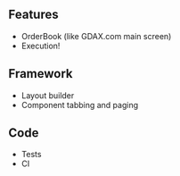 ## Features
- OrderBook (like GDAX.com main screen)
- Execution!

## Framework
- Layout builder
- Component tabbing and paging

## Code
- Tests
- CI
